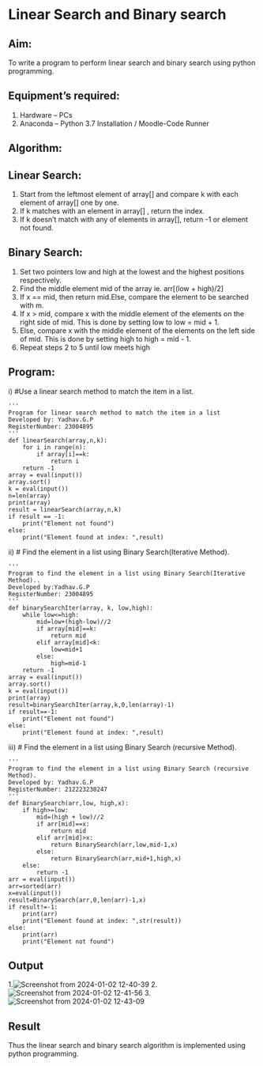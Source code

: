 # Linear Search and Binary search
## Aim:
To write a program to perform linear search and binary search using python programming.
## Equipment’s required:
1.	Hardware – PCs
2.	Anaconda – Python 3.7 Installation / Moodle-Code Runner
## Algorithm:
## Linear Search:
1.	Start from the leftmost element of array[] and compare k with each element of array[] one by one.
2.	If k matches with an element in array[] , return the index.
3.	If k doesn’t match with any of elements in array[], return -1 or element not found.
## Binary Search:
1.	Set two pointers low and high at the lowest and the highest positions respectively.
2.	Find the middle element mid of the array ie. arr[(low + high)/2]
3.	If x == mid, then return mid.Else, compare the element to be searched with m.
4.	If x > mid, compare x with the middle element of the elements on the right side of mid. This is done by setting low to low = mid + 1.
5.	Else, compare x with the middle element of the elements on the left side of mid. This is done by setting high to high = mid - 1.
6.	Repeat steps 2 to 5 until low meets high
## Program:
i)	#Use a linear search method to match the item in a list.
```
''' 
Program for linear search method to match the item in a list
Developed by: Yadhav.G.P
RegisterNumber: 23004895
'''
def linearSearch(array,n,k):
    for i in range(n):
        if array[i]==k:
            return i
    return -1
array = eval(input())
array.sort()
k = eval(input())
n=len(array)
print(array)
result = linearSearch(array,n,k)
if result == -1:
    print("Element not found")
else:
    print("Element found at index: ",result)

```
ii)	# Find the element in a list using Binary Search(Iterative Method).
```
''' 
Program to find the element in a list using Binary Search(Iterative Method)..
Developed by:Yadhav.G.P
RegisterNumber: 23004895
'''
def binarySearchIter(array, k, low,high):
    while low<=high:
        mid=low+(high-low)//2
        if array[mid]==k:
            return mid
        elif array[mid]<k:
            low=mid+1
        else:
            high=mid-1
    return -1
array = eval(input())
array.sort()
k = eval(input())
print(array)
result=binarySearchIter(array,k,0,len(array)-1)
if result==-1:
    print("Element not found")
else:
    print("Element found at index: ",result)
```
iii)	# Find the element in a list using Binary Search (recursive Method).
```
''' 
Program to find the element in a list using Binary Search (recursive Method).
Developed by: Yadhav.G.P
RegisterNumber: 212223230247
'''
def BinarySearch(arr,low, high,x):
    if high>=low:
        mid=(high + low)//2
        if arr[mid]==x:
            return mid
        elif arr[mid]>x:
            return BinarySearch(arr,low,mid-1,x)
        else:
            return BinarySearch(arr,mid+1,high,x)
    else:
        return -1
arr = eval(input())
arr=sorted(arr)
x=eval(input())
result=BinarySearch(arr,0,len(arr)-1,x)
if result!=-1:
    print(arr)
    print("Element found at index: ",str(result))
else:
    print(arr)
    print("Element not found")

```
## Output
1.![Screenshot from 2024-01-02 12-40-39](https://github.com/iamyadhav/Search-Algorithm/assets/147139713/1462c4c2-39ec-4b15-914a-551dd2ec103a)
2.![Screenshot from 2024-01-02 12-41-56](https://github.com/iamyadhav/Search-Algorithm/assets/147139713/8b658690-4720-42ee-acf6-e5f6425bacd0)
3.![Screenshot from 2024-01-02 12-43-09](https://github.com/iamyadhav/Search-Algorithm/assets/147139713/a2bb2034-7b05-4cc4-acb9-a5afd1c0af71)

## Result
Thus the linear search and binary search algorithm is implemented using python programming.
